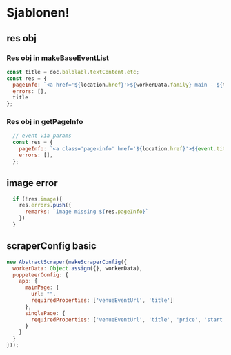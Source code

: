# Sjablonen!

## res obj

### Res obj in makeBaseEventList
```js
const title = doc.balblabl.textContent.etc;
const res = {
  pageInfo: `<a href='${location.href}'>${workerData.family} main - ${title}</a>`,
  errors: [],
  title
};
```

### Res obj in getPageInfo
```js
  // event via params
  const res = {
    pageInfo: `<a class='page-info' href='${location.href}'>${event.title}</a>`,
    errors: [],
  };
```

## image error
```js
  if (!res.image){
    res.errors.push({
      remarks: `image missing ${res.pageInfo}`
    })
  }
```

## scraperConfig basic
```js
new AbstractScraper(makeScraperConfig({
  workerData: Object.assign({}, workerData),
  puppeteerConfig: {
    app: {
      mainPage: {
        url: "",
        requiredProperties: ['venueEventUrl', 'title']
      },
      singlePage: {
        requiredProperties: ['venueEventUrl', 'title', 'price', 'start']
      }
    }
  }
}));
```